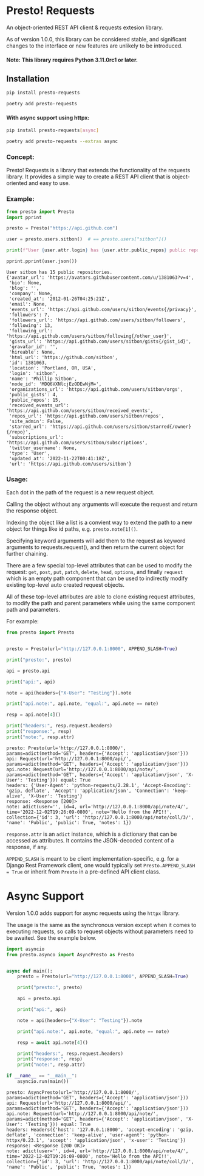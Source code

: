 # Presto! Requests

An object-oriented REST API client & requests extesion library.

As of version 1.0.0, this library can be considered stable, and significant
changes to the interface or new features are unlikely to be introduced.

#### Note: This library requires Python 3.11.0rc1 or later.

## Installation

```bash
pip install presto-requests
```
```bash
poetry add presto-requests
```

#### With async support using httpx:
```bash
pip install presto-requests[async]
```
```bash
poetry add presto-requests --extras async
```

### Concept:

Presto! Requests is a library that extends the functionality of the requests library.
It provides a simple way to create a REST API client that is object-oriented and easy to use.

### Example:

```python
from presto import Presto
import pprint

presto = Presto("https://api.github.com")

user = presto.users.sitbon()  # == presto.users["sitbon"]()

print(f"User {user.attr.login} has {user.attr.public_repos} public repositories.")

pprint.pprint(user.json())
```
```shell
User sitbon has 15 public repositories.
{'avatar_url': 'https://avatars.githubusercontent.com/u/1381063?v=4',
 'bio': None,
 'blog': '',
 'company': None,
 'created_at': '2012-01-26T04:25:21Z',
 'email': None,
 'events_url': 'https://api.github.com/users/sitbon/events{/privacy}',
 'followers': 7,
 'followers_url': 'https://api.github.com/users/sitbon/followers',
 'following': 13,
 'following_url': 'https://api.github.com/users/sitbon/following{/other_user}',
 'gists_url': 'https://api.github.com/users/sitbon/gists{/gist_id}',
 'gravatar_id': '',
 'hireable': None,
 'html_url': 'https://github.com/sitbon',
 'id': 1381063,
 'location': 'Portland, OR, USA',
 'login': 'sitbon',
 'name': 'Phillip Sitbon',
 'node_id': 'MDQ6VXNlcjEzODEwNjM=',
 'organizations_url': 'https://api.github.com/users/sitbon/orgs',
 'public_gists': 4,
 'public_repos': 15,
 'received_events_url': 'https://api.github.com/users/sitbon/received_events',
 'repos_url': 'https://api.github.com/users/sitbon/repos',
 'site_admin': False,
 'starred_url': 'https://api.github.com/users/sitbon/starred{/owner}{/repo}',
 'subscriptions_url': 'https://api.github.com/users/sitbon/subscriptions',
 'twitter_username': None,
 'type': 'User',
 'updated_at': '2022-11-22T00:41:18Z',
 'url': 'https://api.github.com/users/sitbon'}

```

### Usage:

Each dot in the path of the request is a new request object.

Calling the object without any arguments will execute the request and return the response object.

Indexing the object like a list is a convient way to extend the path to a new object for things
like id paths, e.g. `presto.note[1]()`.

Specifying keyword arguments will add them to the request as keyword arguments to requests.request(),
and then return the current object for further chaining.

There are a few special top-level attributes that can be used to modify the request:
`get`, `post`, `put`, `patch`, `delete`, `head`, `options`, and finally `request` which is
an empty path component that can be used to indirectly modify existing top-level auto created request objects.

All of these top-level attributes are able to clone existing request attributes, to modify the path
and parent parameters while using the same component path and parameters.

For example:

```python
from presto import Presto


presto = Presto(url="http://127.0.0.1:8000", APPEND_SLASH=True)

print("presto:", presto)

api = presto.api

print("api:", api)

note = api(headers={"X-User": "Testing"}).note

print("api.note:", api.note, "equal:", api.note == note)

resp = api.note[4]()

print("headers:", resp.request.headers)
print("response:", resp)
print("note:", resp.attr)
```
```shell
presto: Presto(url='http://127.0.0.1:8000/', params=adict(method='GET', headers={'Accept': 'application/json'}))
api: Request(url='http://127.0.0.1:8000/api/', params=adict(method='GET', headers={'Accept': 'application/json'}))
api.note: Request(url='http://127.0.0.1:8000/api/note/', params=adict(method='GET', headers={'Accept': 'application/json', 'X-User': 'Testing'})) equal: True
headers: {'User-Agent': 'python-requests/2.28.1', 'Accept-Encoding': 'gzip, deflate', 'Accept': 'application/json', 'Connection': 'keep-alive', 'X-User': 'Testing'}
response: <Response [200]>
note: adict(user='', id=4, url='http://127.0.0.1:8000/api/note/4/', time='2022-12-02T19:26:09-0800', note='Hello from the API!!', collection={'id': 3, 'url': 'http://127.0.0.1:8000/api/note/coll/3/', 'name': 'Public', 'public': True, 'notes': 1})
```

`response.attr` is an `adict` instance, which is a dictionary that can be accessed as attributes.
It contains the JSON-decoded content of a response, if any.

`APPEND_SLASH` is meant to be client implementation-specific, e.g. for a Django Rest Framework client, one would
typically set `Presto.APPEND_SLASH = True` or inherit from `Presto` in a pre-defined API client class.

# Async Support

Version 1.0.0 adds support for async requests using the `httpx` library.

The usage is the same as the synchronous version except when it comes to executing requests, so
calls to request objects without parameters need to be awaited. See the example below.

```python
import asyncio
from presto.asynco import AsyncPresto as Presto


async def main():
    presto = Presto(url="http://127.0.0.1:8000", APPEND_SLASH=True)

    print("presto:", presto)

    api = presto.api

    print("api:", api)

    note = api(headers={"X-User": "Testing"}).note

    print("api.note:", api.note, "equal:", api.note == note)

    resp = await api.note[4]()

    print("headers:", resp.request.headers)
    print("response:", resp)
    print("note:", resp.attr)

if __name__ == "__main__":
    asyncio.run(main())
```
```shell
presto: AsyncPresto(url='http://127.0.0.1:8000/', params=adict(method='GET', headers={'Accept': 'application/json'}))
api: Request(url='http://127.0.0.1:8000/api/', params=adict(method='GET', headers={'Accept': 'application/json'}))
api.note: Request(url='http://127.0.0.1:8000/api/note/', params=adict(method='GET', headers={'Accept': 'application/json', 'X-User': 'Testing'})) equal: True
headers: Headers({'host': '127.0.0.1:8000', 'accept-encoding': 'gzip, deflate', 'connection': 'keep-alive', 'user-agent': 'python-httpx/0.23.1', 'accept': 'application/json', 'x-user': 'Testing'})
response: <Response [200 OK]>
note: adict(user='', id=4, url='http://127.0.0.1:8000/api/note/4/', time='2022-12-02T19:26:09-0800', note='Hello from the API!!', collection={'id': 3, 'url': 'http://127.0.0.1:8000/api/note/coll/3/', 'name': 'Public', 'public': True, 'notes': 1})
```